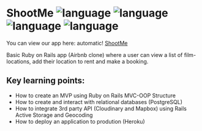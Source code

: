 # ShootMe ![language](https://img.shields.io/badge/language-Ruby-red.svg) ![language](https://img.shields.io/badge/language-HTML-orange.svg) ![language](https://img.shields.io/badge/language-Javascript-yellow.svg) ![language](https://img.shields.io/badge/language-CSS-blueviolet.svg)

You can view our app here: automatic!
[ShootMe](https://shoot-me-398.herokuapp.com/)

Basic Ruby on Rails app (Airbnb clone) where a user can view a list of film-locations, add their location to rent and make a booking.

## Key learning points:
* How to create an MVP using Ruby on Rails MVC-OOP Structure
* How to create and interact with relational databases (PostgreSQL)
* How to integrate 3rd party API (Cloudinary and Mapbox) using Rails Active Storage and Geocoding
* How to deploy an application to prodution (Heroku)
